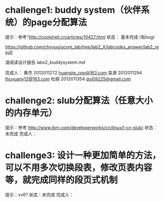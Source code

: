 challenge1: buddy system（伙伴系统）的page分配算法
===================================================
提示：参考“http://coolshell.cn/articles/10427.html
状态：
基本完成 (有bug)

https://github.com/chyyuu/ucore_lab/tree/lab2_X/labcodes_answer/lab2_result

请阅读设计报告
labx2_buddysystem.md

完成人： 
黄杰 2012011272   huangjie_cpp@163.com
袁源 2012011294   thuyuany12@163.com
杜鹃 2012011354   duj09225@gmail.com

challenge2: slub分配算法（任意大小的内存单元）
===================================================
提示：参考 http://www.ibm.com/developerworks/cn/linux/l-cn-slub/
状态：未完成
完成人：


challenge3: 设计一种更加简单的方法，可以不用多次切换段表，修改页表内容等，就完成同样的段页式机制
===================================================
提示：xv6?
状态：未完成
完成人：
